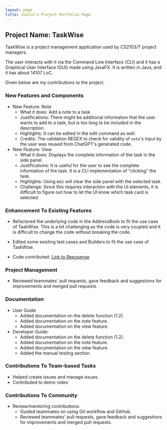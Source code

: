 ```yaml
---
layout: page
title: Justin's Project Portfolio Page
---
```


## Project Name: TaskWise

TaskWise is a project management application used by CS2103/T project managers.

The user interacts with it via the Command Line Interface (CLI) and it has a Graphical User
Interface (GUI) made using JavaFX. It is written in Java, and it has about 14107 LoC.

Given below are my contributions to the project.

### New Features and Components

* New Feature: Note
    * What it does: Add a note to a task.
    * Justifications: There might be additional information that the user wants to add to a task, but is too long to be included in the description.
    * Highlights: It can be edited in the edit command as well.
    * Credits: The validation REGEX to check for validity of `note`'s input by the user was reused from ChatGPT's
      generated code.
* New Feature: View
    * What it does: Displays the complete information of the task in the side panel.
    * Justifications: It is useful for the user to see the complete information of the task. It is a CLI implementation of "clicking" the task.
    * Highlights: Using esc will clear the side panel with the selected task.
    * Challenge: Since this requires interaction with the UI elements, it is difficult to figure out how to let the UI know which task card is selected.

### Enhancement To Existing Features

* Refactored the underlying code in the AddressBook to fit the use case of TaskWise. This is a bit challenging as the
      code is very coupled and it is difficult to change the code without breaking the code.
* Edited some existing test cases and Builders to fit the use case of TaskWise.


* Code contributed: [Link to Reposense](https://nus-cs2103-ay2324s1.github.io/tp-dashboard/?search=&sort=groupTitle&sortWithin=title&timeframe=commit&mergegroup=&groupSelect=groupByRepos&breakdown=true&checkedFileTypes=docs~functional-code~test-code&since=2023-09-22&tabOpen=true&tabType=authorship&tabAuthor=JCSnap&tabRepo=AY2324S1-CS2103T-T17-1%2Ftp%5Bmaster%5D&authorshipIsMergeGroup=false&authorshipFileTypes=docs~functional-code~test-code&authorshipIsBinaryFileTypeChecked=false&authorshipIsIgnoredFilesChecked=false)

### Project Management

* Reviewed teammates' pull requests, gave feedback and suggestions for improvements and merged pull
  requests.

### Documentation

* User Guide
  * Added documentation on the delete function (1.2).
  * Added documentation on the note feature.
  * Added documentation on the view feature.
* Developer Guide:
    * Added documentation on the delete function (1.2).
    * Added documentation on the note feature.
    * Added documentation on the view feature.
    * Added the manual testing section.


### Contributions To Team-based Tasks
* Helped create issues and manage issues.
* Contributed to demo video

### Contributions To Community

* Review/mentoring contributions:
    * Guided teammates on using Git workflow and GitHub.
    * Reviewed teammates' pull requests, gave feedback and suggestions for improvements and merged pull requests.
